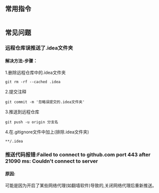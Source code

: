 ## 常用指令
```

```



## 常见问题
### 远程仓库误推送了.idea文件夹
#### 解决方法-步骤： 
1.删除远程仓库中的.idea文件夹
```shell script
git rm -rf --cached .idea
```
2.提交注释
```shell script
git commit -m '忽略误提交的.idea文件夹'
```
3.推送到远程仓库
```shell script
git push -u origin 分支名
```
4.在.gitignore文件中加上(排除.idea文件夹)
```pydocstring
**/.idea
```

### 推送代码报错:Failed to connect to github.com port 443 after 21090 ms: Couldn't connect to server
#### 原因:
可能是因为开启了某些网络代理(如翻墙软件)导致的,关闭网络代理后重新推送。